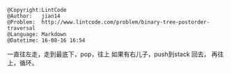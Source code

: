 ```
@Copyright:LintCode
@Author:   jian14
@Problem:  http://www.lintcode.com/problem/binary-tree-postorder-traversal
@Language: Markdown
@Datetime: 16-08-16 16:54
```

一直往左走，走到最底下，pop，往上
如果有右儿子，push到stack
回去，
再往上，循环。